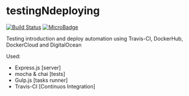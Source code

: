 # testingNdeploying
[![Build Status](https://travis-ci.org/franrios/testingNdeploying.svg)](https://travis-ci.org/franrios/testingNdeploying)
[![MicroBadge](https://images.microbadger.com/badges/image/fcojriosbello/testingndeploying.svg)](https://microbadger.com/images/fcojriosbello/testingndeploying "Get your own image badge on microbadger.com")

Testing introduction and deploy automation using Travis-CI, DockerHub, DockerCloud and DigitalOcean

Used:
- Express.js [server]
- mocha & chai [tests]
- Gulp.js  [tasks runner]
- Travis-CI [Continuos Integration]
